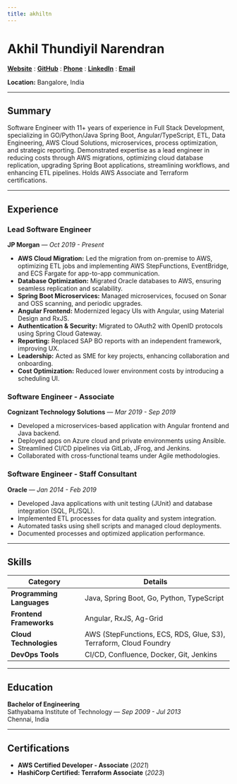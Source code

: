 ```yaml
---
title: akhiltn
---
```

# Akhil Thundiyil Narendran

[**Website**](https://akhiltn.dev) : [**GitHub**](https://github.com/akhiltn) : [**Phone**](https://wa.me/917829211234) : [**LinkedIn**](https://www.linkedin.com/in/akhiltn) : [**Email**](mailto:tnakhil@gmail.com)

**Location:** Bangalore, India  

---

## Summary

Software Engineer with 11+ years of experience in Full Stack Development, specializing in GO/Python/Java Spring Boot, Angular/TypeScript, ETL, Data Engineering, AWS Cloud Solutions, microservices, process optimization, and strategic reporting. Demonstrated expertise as a lead engineer in reducing costs through AWS migrations, optimizing cloud database replication, upgrading Spring Boot applications, streamlining workflows, and enhancing ETL pipelines. Holds AWS Associate and Terraform certifications.

---

## Experience

### **Lead Software Engineer**  
**JP Morgan** — *Oct 2019 - Present*

- **AWS Cloud Migration:** Led the migration from on-premise to AWS, optimizing ETL jobs and implementing AWS StepFunctions, EventBridge, and ECS Fargate for app-to-app communication.  
- **Database Optimization:** Migrated Oracle databases to AWS, ensuring seamless replication and scalability.  
- **Spring Boot Microservices:** Managed microservices, focused on Sonar and OSS scanning, and periodic upgrades.  
- **Angular Frontend:** Modernized legacy UIs with Angular, using Material Design and RxJS.  
- **Authentication & Security:** Migrated to OAuth2 with OpenID protocols using Spring Cloud Gateway.  
- **Reporting:** Replaced SAP BO reports with an independent framework, improving UX.  
- **Leadership:** Acted as SME for key projects, enhancing collaboration and onboarding.  
- **Cost Optimization:** Reduced lower environment costs by introducing a scheduling UI.

### **Software Engineer - Associate**  
**Cognizant Technology Solutions** — *Mar 2019 - Sep 2019*

- Developed a microservices-based application with Angular frontend and Java backend.  
- Deployed apps on Azure cloud and private environments using Ansible.  
- Streamlined CI/CD pipelines via GitLab, JFrog, and Jenkins.  
- Collaborated with cross-functional teams under Agile methodologies.

### **Software Engineer - Staff Consultant**  
**Oracle** — *Jan 2014 - Feb 2019*

- Developed Java applications with unit testing (JUnit) and database integration (SQL, PL/SQL).  
- Implemented ETL processes for data quality and system integration.  
- Automated tasks using shell scripts and managed cloud deployments.  
- Documented processes and optimized application performance.

---

## Skills

| **Category**              | **Details**                                                                                           |
|---------------------------|-------------------------------------------------------------------------------------------------------|
| **Programming Languages** | Java, Spring Boot, Go, Python, TypeScript                                                            |
| **Frontend Frameworks**   | Angular, RxJS, Ag-Grid                                                                               |
| **Cloud Technologies**    | AWS (StepFunctions, ECS, RDS, Glue, S3), Terraform, Cloud Foundry                                    |
| **DevOps Tools**          | CI/CD, Confluence, Docker, Git, Jenkins                                                             |

---

## Education

**Bachelor of Engineering**  
Sathyabama Institute of Technology — *Sep 2009 - Jul 2013*  
Chennai, India  

---

## Certifications

- **AWS Certified Developer - Associate** (*2021*)  
- **HashiCorp Certified: Terraform Associate** (*2023*)  

